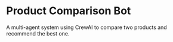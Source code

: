 # Product Comparison Bot
A multi-agent system using CrewAI to compare two products and recommend the best one.